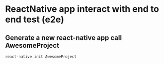 # ReactNative app interact with end to end test (e2e) 


## Generate a new react-native app call AwesomeProject

```
react-native init AwesomeProject
```
